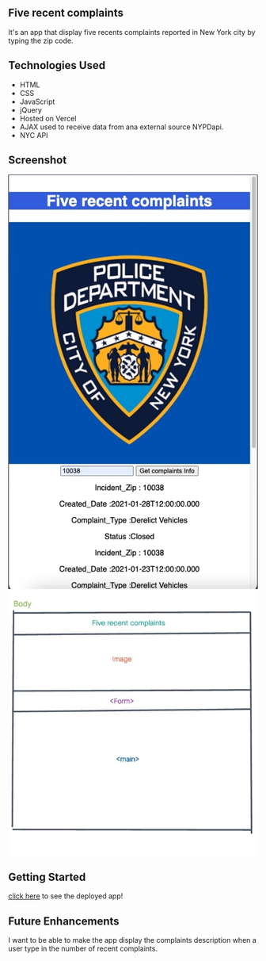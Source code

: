 Five recent complaints
-------------------------------------------------------------------------------

It's an app that display five recents complaints reported in New York city by typing the zip code.

Technologies Used
-------------------------------------------------------------------------------

- HTML
- CSS
- JavaScript
- jQuery
- Hosted on Vercel
- AJAX used to receive data from ana external source NYPDapi.
- NYC API

Screenshot
-------------------------------------------------------------------------------
![App!](images/App.jpg)
![Wireframe!](images/Wireframe.jpg)


Getting Started
-------------------------------------------------------------------------------
 [click here](https://vercel.com/nypdapi/project-one) to see the deployed app!

Future Enhancements
-------------------------------------------------------------------------------
I want to be able to make the app display the complaints description when a user type in the number of recent complaints.















